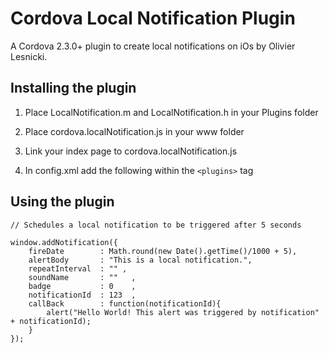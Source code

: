 Cordova Local Notification Plugin
=================================

A Cordova 2.3.0+ plugin to create local notifications on iOs by Olivier Lesnicki.

Installing the plugin
---------------------

1. Place LocalNotification.m and LocalNotification.h in your Plugins folder
2. Place cordova.localNotification.js in your www folder
3. Link your index page to cordova.localNotification.js
4. In config.xml add the following within the `<plugins>` tag

    <plugin name="LocalNotification" value="LocalNotification" />


Using the plugin
----------------

	// Schedules a local notification to be triggered after 5 seconds

    window.addNotification({
		fireDate        : Math.round(new Date().getTime()/1000 + 5),
		alertBody       : "This is a local notification.",
		repeatInterval  : "" ,
		soundName       : ""   ,
		badge           : 0    ,
		notificationId  : 123  ,
		callBack        : function(notificationId){ 
			alert("Hello World! This alert was triggered by notification" + notificationId); 
		}    		
	});